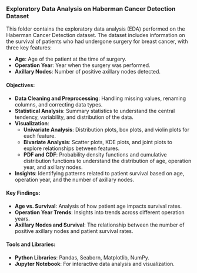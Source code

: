 ### **Exploratory Data Analysis on Haberman Cancer Detection Dataset**

This folder contains the exploratory data analysis (EDA) performed on the Haberman Cancer Detection dataset. The dataset includes information on the survival of patients who had undergone surgery for breast cancer, with three key features:

- **Age**: Age of the patient at the time of surgery.
- **Operation Year**: Year when the surgery was performed.
- **Axillary Nodes**: Number of positive axillary nodes detected.

#### **Objectives:**
- **Data Cleaning and Preprocessing**: Handling missing values, renaming columns, and correcting data types.
- **Statistical Analysis**: Summary statistics to understand the central tendency, variability, and distribution of the data.
- **Visualization**:
  - **Univariate Analysis**: Distribution plots, box plots, and violin plots for each feature.
  - **Bivariate Analysis**: Scatter plots, KDE plots, and joint plots to explore relationships between features.
  - **PDF and CDF**: Probability density functions and cumulative distribution functions to understand the distribution of age, operation year, and axillary nodes.
- **Insights**: Identifying patterns related to patient survival based on age, operation year, and the number of axillary nodes.

#### **Key Findings:**
- **Age vs. Survival**: Analysis of how patient age impacts survival rates.
- **Operation Year Trends**: Insights into trends across different operation years.
- **Axillary Nodes and Survival**: The relationship between the number of positive axillary nodes and patient survival rates.

#### **Tools and Libraries**:
- **Python Libraries**: Pandas, Seaborn, Matplotlib, NumPy.
- **Jupyter Notebook**: For interactive data analysis and visualization.
